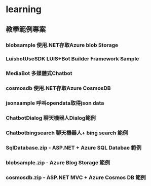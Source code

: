 # learning
## 教學範例專案
### blobsample 使用.NET存取Azure blob Storage
### LuisbotUseSDK LUIS+Bot Builder Framework Sample
### MediaBot 多媒體式Chatbot
### cosmosdb 使用.NET存取Azure CosmosDB
### jsonsample 呼叫opendata取得json data
### ChatbotDialog 聊天機器人Dialog範例
### Chatbotbingsearch 聊天機器人+ bing search 範例
### SqlDatabase.zip - ASP.NET + Azure SQL Databae 範例
### blobsample.zip - Azure Blog Storage 範例
### cosmosdb.zip - ASP.NET MVC + Azure Cosmos DB 範例
